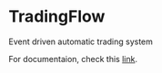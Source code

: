 # TradingFlow
Event driven automatic trading system

For documentaion, check this [link](https://tradingflow.readthedocs.io/en/latest/).
